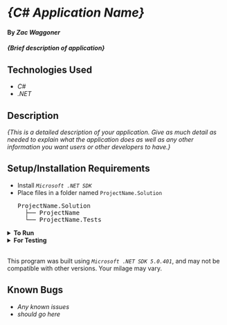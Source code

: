# _{C# Application Name}_

#### By _**Zac Waggoner**_

#### _{Brief description of application}_

## Technologies Used

* _C#_
* _.NET_

## Description

_{This is a detailed description of your application. Give as much detail as needed to explain what the application does as well as any other information you want users or other developers to have.}_

## Setup/Installation Requirements

* Install *`Microsoft .NET SDK`*
* Place files in a folder named `ProjectName.Solution`
    <pre>ProjectName.Solution
    ├── ProjectName
    └── ProjectName.Tests</pre>
<details>
<summary><strong>To Run</strong></summary>
Navigate to  
   <pre>ProjectName.Solution
   ├── <strong>ProjectName</strong>
   └── ProjectName.Tests</pre>

Run ```$ dotnet run``` in the console
</details>

<details>
<summary><strong>For Testing</strong></summary>
Navigate to  
    <pre>ProjectName.Solution
    ├── ProjectName
    └── <strong>ProjectName.Tests</strong></pre>

Run ```$ dotnet test``` in the console

</details>
<br>

This program was built using *`Microsoft .NET SDK 5.0.401`*, and may not be compatible with other versions. Your milage may vary.

## Known Bugs

* _Any known issues_
* _should go here_